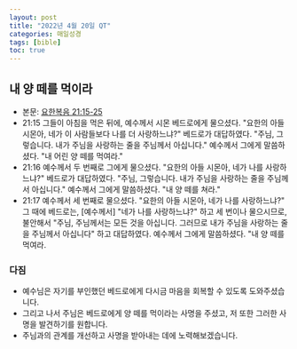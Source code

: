 ```yaml
---
layout: post
title: "2022년 4월 20일 QT"
categories: 매일성경
tags: [bible]
toc: true
---
```


## 내 양 떼를 먹이라
- 본문: [요한복음 21:15-25](https://www.bskorea.or.kr/bible/korbibReadpage.php?version=SAENEW&book=jhn&chap=21&sec=15&cVersion=&fontSize=15px&fontWeight=normal#focus)
- 21:15 그들이 아침을 먹은 뒤에, 예수께서 시몬 베드로에게 물으셨다. "요한의 아들 시몬아, 네가 이 사람들보다 나를 더 사랑하느냐?" 베드로가 대답하였다. "주님, 그렇습니다. 내가 주님을 사랑하는 줄을 주님께서 아십니다." 예수께서 그에게 말씀하셨다. "내 어린 양 떼를 먹여라."
- 21:16 예수께서 두 번째로 그에게 물으셨다. "요한의 아들 시몬아, 네가 나를 사랑하느냐?" 베드로가 대답하였다. "주님, 그렇습니다. 내가 주님을 사랑하는 줄을 주님께서 아십니다." 예수께서 그에게 말씀하셨다. "내 양 떼를 쳐라."
- 21:17 예수께서 세 번째로 물으셨다. "요한의 아들 시몬아, 네가 나를 사랑하느냐?" 그 때에 베드로는, [예수께서] "네가 나를 사랑하느냐?" 하고 세 번이나 물으시므로, 불안해서 "주님, 주님께서는 모든 것을 아십니다. 그러므로 내가 주님을 사랑하는 줄을 주님께서 아십니다" 하고 대답하였다. 예수께서 그에게 말씀하셨다. "내 양 떼를 먹여라.

### 다짐
- 예수님은 자기를 부인했던 베드로에게 다시금 마음을 회복할 수 있도록 도와주셨습니다.
- 그리고 나서 주님은 베드로에게 양 떼를 먹이라는 사명을 주셨고, 저 또한 그러한 사명을 발견하기를 원합니다.
- 주님과의 관계를 개선하고 사명을 받아내는 데에 노력해보겠습니다.

